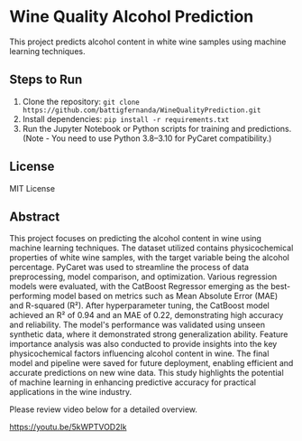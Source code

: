 # Wine Quality Alcohol Prediction

This project predicts alcohol content in white wine samples using machine learning techniques. 

## Steps to Run
1. Clone the repository: `git clone https://github.com/battigfernanda/WineQualityPrediction.git`
2. Install dependencies: `pip install -r requirements.txt`
3. Run the Jupyter Notebook or Python scripts for training and predictions. (Note - You need to use Python 3.8–3.10 for PyCaret compatibility.)


## License
MIT License

## Abstract
This project focuses on predicting the alcohol content in wine using machine learning techniques. The dataset utilized contains physicochemical properties of white wine samples, with the target variable being the alcohol percentage. 
PyCaret was used to streamline the process of data preprocessing, model comparison, and optimization. 
Various regression models were evaluated, with the CatBoost Regressor emerging as the best-performing model based on metrics such as Mean Absolute Error (MAE) and R-squared (R²). After hyperparameter tuning, the CatBoost model achieved an R² of 0.94 and an MAE of 0.22, demonstrating high accuracy and reliability. 
The model's performance was validated using unseen synthetic data, where it demonstrated strong generalization ability. 
Feature importance analysis was also conducted to provide insights into the key physicochemical factors influencing alcohol content in wine. 
The final model and pipeline were saved for future deployment, enabling efficient and accurate predictions on new wine data. 
This study highlights the potential of machine learning in enhancing predictive accuracy for practical applications in the wine industry.

Please review video below for a detailed overview.

https://youtu.be/5kWPTVOD2lk



